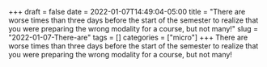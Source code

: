 +++draft = falsedate = 2022-01-07T14:49:04-05:00title = "There are worse times than three days before the start of the semester to realize that you were preparing the wrong modality for a course, but not many!"slug = "2022-01-07-There-are"tags = []categories = ["micro"]+++There are worse times than three days before the start of the semester to realize that you were preparing the wrong modality for a course, but not many!